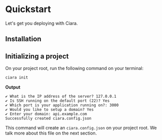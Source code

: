 # Quickstart

Let's get you deploying with Ciara.

## Installation

## Initializing a project

On your project root, run the following command on your terminal:

```bash
ciara init
```

**Output**

```
✔ What is the IP address of the server? 127.0.0.1
✔ Is SSH running on the default port (22)? Yes
✔ Which port is your application running on?: 3000
✔ Would you like to setup a domain? Yes
✔ Enter your domain: api.example.com
Successfully created ciara.config.json
```

This command will create an `ciara.config.json` on your project root. We talk more about this file on the next section.
